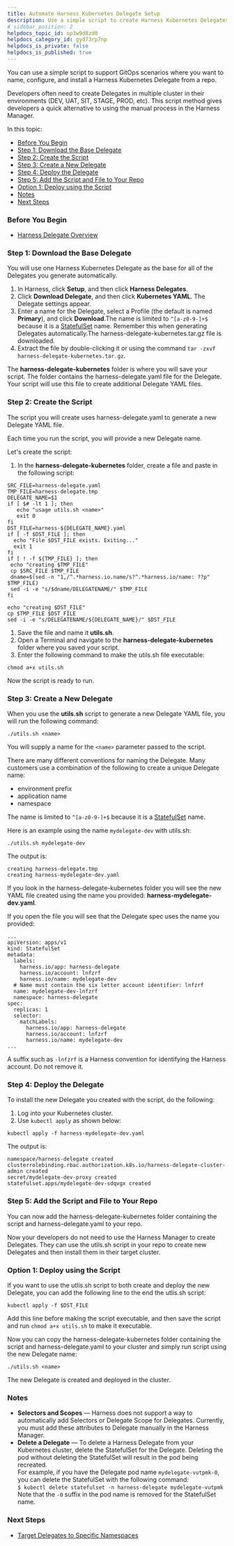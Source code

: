 ```yaml
---
title: Automate Harness Kubernetes Delegate Setup
description: Use a simple script to create Harness Kubernetes Delegates.
# sidebar_position: 2
helpdocs_topic_id: up3w9d8zd0
helpdocs_category_id: gyd73rp7np
helpdocs_is_private: false
helpdocs_is_published: true
---
```


You can use a simple script to support GitOps scenarios where you want to name, configure, and install a Harness Kubernetes Delegate from a repo.

Developers often need to create Delegates in multiple cluster in their environments (DEV, UAT, SIT, STAGE, PROD, etc). This script method gives developers a quick alternative to using the manual process in the Harness Manager.

In this topic:

* [Before You Begin](#before_you_begin)
* [Step 1: Download the Base Delegate](#step_1_download_the_base_delegate)
* [Step 2: Create the Script](#step_2_create_the_script)
* [Step 3: Create a New Delegate](#step_3_create_a_new_delegate)
* [Step 4: Deploy the Delegate](#step_4_deploy_the_delegate)
* [Step 5: Add the Script and File to Your Repo](#step_5_add_the_script_and_file_to_your_repo)
* [Option 1: Deploy using the Script](#option_1_deploy_using_the_script)
* [Notes](#notes)
* [Next Steps](#next_steps)

### Before You Begin

* [Harness Delegate Overview](delegate-installation.md)

### Step 1: Download the Base Delegate

You will use one Harness Kubernetes Delegate as the base for all of the Delegates you generate automatically.

1. In Harness, click **Setup**, and then click **Harness Delegates**.
2. Click **Download Delegate**, and then click **Kubernetes YAML**. The Delegate settings appear.
3. Enter a name for the Delegate, select a Profile (the default is named **Primary**), and click **Download**.The name is limited to `^[a-z0-9-]+$` because it is a [StatefulSet](https://kubernetes.io/docs/concepts/overview/working-with-objects/names/#dns-label-names) name. Remember this when generating Delegates automatically.The harness-delegate-kubernetes.tar.gz file is downloaded.
4. Extract the file by double-clicking it or using the command `tar -zxvf harness-delegate-kubernetes.tar.gz`.

The **harness-delegate-kubernetes** folder is where you will save your script. The folder contains the harness-delegate.yaml file for the Delegate. Your script will use this file to create additional Delegate YAML files.

### Step 2: Create the Script

The script you will create uses harness-delegate.yaml to generate a new Delegate YAML file.

Each time you run the script, you will provide a new Delegate name.

Let's create the script:

1. In the **harness-delegate-kubernetes** folder, create a file and paste in the following script:


```
SRC_FILE=harness-delegate.yaml  
TMP_FILE=harness-delegate.tmp  
DELEGATE_NAME=$1  
if [ $# -lt 1 ]; then  
   echo "usage utils.sh <name>"  
   exit 0  
fi  
DST_FILE=harness-${DELEGATE_NAME}.yaml  
if [ -f $DST_FILE ]; then  
  echo "File $DST_FILE exists. Exiting..."  
  exit 1  
fi  
if [ ! -f ${TMP_FILE} ]; then  
 echo "creating $TMP_FILE"  
 cp $SRC_FILE $TMP_FILE  
 dname=$(sed -n "1,/^.*harness.io.name/s?^.*harness.io/name: ??p" $TMP_FILE)  
 sed -i -e "s/$dname/DELEGATENAME/" $TMP_FILE  
fi  
  
echo "creating $DST_FILE"  
cp $TMP_FILE $DST_FILE  
sed -i -e "s/DELEGATENAME/${DELEGATE_NAME}/" $DST_FILE
```
1. Save the file and name it **utils.sh**.
2. Open a Terminal and navigate to the **harness-delegate-kubernetes** folder where you saved your script.
3. Enter the following command to make the utils.sh file executable:


```
chmod a+x utils.sh
```
Now the script is ready to run.

### Step 3: Create a New Delegate

When you use the **utils.sh** script to generate a new Delegate YAML file, you will run the following command:


```
./utils.sh <name>
```
You will supply a name for the `<name>` parameter passed to the script.

There are many different conventions for naming the Delegate. Many customers use a combination of the following to create a unique Delegate name:

* environment prefix
* application name
* namespace

The name is limited to `^[a-z0-9-]+$` because it is a [StatefulSet](https://kubernetes.io/docs/concepts/overview/working-with-objects/names/#dns-label-names) name.

Here is an example using the name `mydelegate-dev` with utils.sh:


```
./utils.sh mydelegate-dev
```
The output is:


```
creating harness-delegate.tmp  
creating harness-mydelegate-dev.yaml
```
If you look in the harness-delegate-kubernetes folder you will see the new YAML file created using the name you provided: **harness-mydelegate-dev.yaml**.

If you open the file you will see that the Delegate spec uses the name you provided:


```
...  
apiVersion: apps/v1  
kind: StatefulSet  
metadata:  
  labels:  
    harness.io/app: harness-delegate  
    harness.io/account: lnfzrf  
    harness.io/name: mydelegate-dev  
  # Name must contain the six letter account identifier: lnfzrf  
  name: mydelegate-dev-lnfzrf  
  namespace: harness-delegate  
spec:  
  replicas: 1  
  selector:  
    matchLabels:  
      harness.io/app: harness-delegate  
      harness.io/account: lnfzrf  
      harness.io/name: mydelegate-dev  
...
```
A suffix such as `-lnfzrf` is a Harness convention for identifying the Harness account. Do not remove it.

### Step 4: Deploy the Delegate

To install the new Delegate you created with the script, do the following:

1. Log into your Kubernetes cluster.
2. Use `kubectl apply` as shown below:


```
kubectl apply -f harness-mydelegate-dev.yaml 
```
The output is:


```
namespace/harness-delegate created  
clusterrolebinding.rbac.authorization.k8s.io/harness-delegate-cluster-admin created  
secret/mydelegate-dev-proxy created  
statefulset.apps/mydelegate-dev-sdqvgx created
```
### Step 5: Add the Script and File to Your Repo

You can now add the harness-delegate-kubernetes folder containing the script and harness-delegate.yaml to your repo.

Now your developers do not need to use the Harness Manager to create Delegates. They can use the utils.sh script in your repo to create new Delegates and then install them in their target cluster.

### Option 1: Deploy using the Script

If you want to use the utlis.sh script to both create and deploy the new Delegate, you can add the following line to the end the utlis.sh script:


```
kubectl apply -f $DST_FILE
```
Add this line before making the script executable, and then save the script and run `chmod a+x utils.sh` to make it executable.

Now you can copy the harness-delegate-kubernetes folder containing the script and harness-delegate.yaml to your cluster and simply run script using the new Delegate name:


```
./utils.sh <name>
```
The new Delegate is created and deployed in the cluster.

### Notes

* **Selectors and Scopes** — Harness does not support a way to automatically add Selectors or Delegate Scope for Delegates. Currently, you must add these attributes to Delegate manually in the Harness Manager.
* **Delete a Delegate** — To delete a Harness Delegate from your Kubernetes cluster, delete the StatefulSet for the Delegate. Deleting the pod without deleting the StatefulSet will result in the pod being recreated.  
For example, if you have the Delegate pod name `mydelegate-vutpmk-0`, you can delete the StatefulSet with the following command:  
`$ kubectl delete statefulset -n harness-delegate mydelegate-vutpmk`  
Note that the `-0` suffix in the pod name is removed for the StatefulSet name.

### Next Steps

* [Target Delegates to Specific Namespaces](enable-delegate-to-deploy-to-multiple-kubernetes-namespaces.md)

